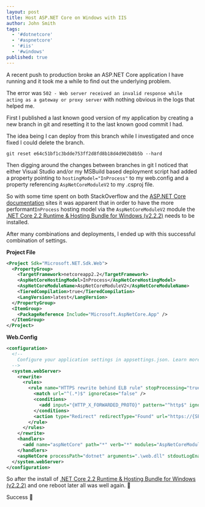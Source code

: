 ```yaml
---
layout: post
title: Host ASP.NET Core on Windows with IIS
author: John Smith
tags:
  - '#dotnetcore'
  - '#aspnetcore'
  - '#iis'
  - '#windows'
published: true
---
```


A recent push to production broke an ASP.NET Core application I have running and it took me a while to find out the underlying problem. 

The error was ```502 - Web server received an invalid response while acting as a gateway or proxy server``` with nothing obvious in the logs that helped me.

First I published a last known good version of my application by creating a new branch in git and resetting it to the last known good commit I had. 

The idea being I can deploy from this branch while I investigated and once fixed I could delete the branch.

```shell
git reset e64c51bf1c3bdde753ff2d8fd8b18d4d902b8b5b --hard
```

Then digging around the changes between branches in git I noticed that either Visual Studio and/or my MSBuild based deployment script had added a property pointing to ```hostingModel="InProcess"``` to my web.config and a property referencing ```AspNetCoreModuleV2``` to my .csproj file. 

So with some time spent on both StackOverflow and the [ASP.NET Core documentation](https://docs.microsoft.com/en-us/aspnet/core/host-and-deploy/aspnet-core-module?view=aspnetcore-2.2) sites it was apparent that in order to have the more performant```InProcess``` hosting model via the ```AspNetCoreModuleV2``` module the [.NET Core 2.2 Runtime & Hosting Bundle for Windows (v2.2.2)](https://dotnet.microsoft.com/download/thank-you/dotnet-runtime-2.2.2-windows-hosting-bundle-installer) needs to be installed.

After many combinations and deployments, I ended up with this successful combination of settings.

**Project File**

```xml
<Project Sdk="Microsoft.NET.Sdk.Web">
  <PropertyGroup>
    <TargetFramework>netcoreapp2.2</TargetFramework>
    <AspNetCoreHostingModel>InProcess</AspNetCoreHostingModel>
    <AspNetCoreModuleName>AspNetCoreModuleV2</AspNetCoreModuleName>      
    <TieredCompilation>true</TieredCompilation>
    <LangVersion>latest</LangVersion>
  </PropertyGroup> 
  <ItemGroup>
    <PackageReference Include="Microsoft.AspNetCore.App" />
  </ItemGroup>   
</Project>
```

**Web.Config**

```xml
<configuration>
  <!--
    Configure your application settings in appsettings.json. Learn more at http://go.microsoft.com/fwlink/?LinkId=786380
  -->
  <system.webServer>
    <rewrite>
      <rules>
        <rule name="HTTPS rewrite behind ELB rule" stopProcessing="true">
          <match url="^(.*)$" ignoreCase="false" />
          <conditions>
            <add input="{HTTP_X_FORWARDED_PROTO}" pattern="^http$" ignoreCase="false" />
          </conditions>
          <action type="Redirect" redirectType="Found" url="https://{SERVER_NAME}{URL}" />
        </rule>
      </rules>
    </rewrite>
    <handlers>
      <add name="aspNetCore" path="*" verb="*" modules="AspNetCoreModuleV2" resourceType="Unspecified" />
    </handlers>
    <aspNetCore processPath="dotnet" arguments=".\web.dll" stdoutLogEnabled="false" stdoutLogFile=".\logs\stdout" forwardWindowsAuthToken="false" hostingModel="InProcess" />
  </system.webServer>
</configuration>
```

So after the install of [.NET Core 2.2 Runtime & Hosting Bundle for Windows (v2.2.2)](https://dotnet.microsoft.com/download/thank-you/dotnet-runtime-2.2.2-windows-hosting-bundle-installer) and one reboot later all was well again.  🙌

Success 🎉
